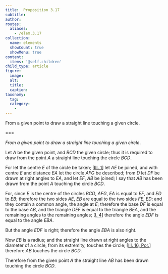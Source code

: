 ```yaml
---
title:  Proposition 3.17
subtitle: 
author:
routes:
  aliases:
    - /elem.3.17
collection:
  name: elements
  showCount: true
  showMenu: true
content:
  items: '@self.children'
child_type: article
figure:
  image:
  alt:
  title:
  caption:
taxonomy:
  tag:
  category:
    - 
---
```


<p><emph>From a given point to draw a straight line touching a given circle</emph>. </p>

===

<p><em>From a given point to draw a straight line touching a given circle</em>. </p>

<p>Let <em>A</em> be the given point, and <em>BCD</em> the given circle; thus it is required to draw from the point <em>A</em> a straight line touching the circle <em>BCD</em>. </p>

<p>For let the centre <em>E</em> of the circle be taken; [<a href="/elem.3.1">III. 1</a>] let <em>AE</em> be joined, and with centre <em>E</em> and distance <em>EA</em> let the circle <em>AFG</em> be described;  from <em>D</em> let <em>DF</em> be drawn at right angles to <em>EA</em>, and let <em>EF</em>, <em>AB</em> be joined; I say that <em>AB</em> has been drawn from the point <em>A</em> touching the circle <em>BCD</em>. </p>

<p>For, since <em>E</em> is the centre of the circles <em>BCD</em>, <em>AFG</em>, <span class="center"><em>EA</em> is equal to <em>EF</em>, and <em>ED</em> to <em>EB</em>;</span> therefore the two sides <em>AE</em>, <em>EB</em> are equal to the two sides <em>FE</em>, <em>ED</em>: and they contain a common angle, the angle at <em>E</em>; <span class="center">therefore the base <em>DF</em> is equal to the base <em>AB</em>, and the triangle <em>DEF</em> is equal to the triangle <em>BEA</em>, and the remaining angles to the remaining angles; [<a href="/elem.1.4">I. 4</a>] therefore the angle <em>EDF</em> is equal to the angle <em>EBA</em>.</span>
      </p>

<p>But the angle <em>EDF</em> is right; <span class="center">therefore the angle <em>EBA</em> is also right.</span>
      </p>

<p>Now <em>EB</em> is a radius; and the straight line drawn at right angles to the diameter of a circle, from its extremity, touches the circle; [<a href="/elem.3.16.p.1">III. 16, Por.</a>] <span class="center">therefore <em>AB</em> touches the circle <em>BCD</em>.</span>
      </p>

<p>Therefore from the given point <em>A</em> the straight line <em>AB</em> has been drawn touching the circle <em>BCD</em>.</p>
